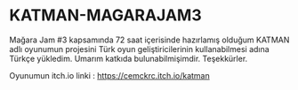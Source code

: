 # KATMAN-MAGARAJAM3

Mağara Jam #3 kapsamında 72 saat içerisinde hazırlamış olduğum KATMAN adlı oyunumun projesini Türk oyun geliştiricilerinin kullanabilmesi adına Türkçe yükledim. Umarım katkıda bulunabilmişimdir. Teşekkürler.

Oyunumun itch.io linki : https://cemckrc.itch.io/katman
